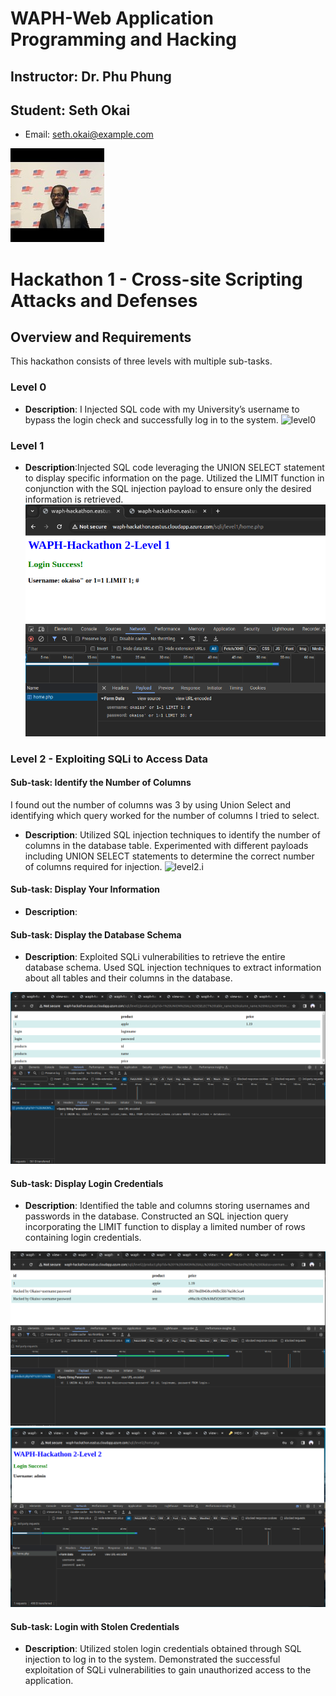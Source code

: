 # WAPH-Web Application Programming and Hacking
## Instructor: Dr. Phu Phung

## Student: Seth Okai

- Email: seth.okai@example.com
  
![Seth's Headshot](Images/headshot.jpg)

# Hackathon 1 - Cross-site Scripting Attacks and Defenses

## Overview and Requirements

This hackathon consists of three levels with multiple sub-tasks.

### Level 0
- **Description**: I  Injected SQL code with my University’s username to bypass the login check and successfully log in to the system.
![level0](Images/level0.png)

### Level 1
- **Description**:Injected SQL code leveraging the UNION SELECT statement to display specific information on the page. Utilized the LIMIT function in conjunction with the SQL injection payload to ensure only the desired information is retrieved.
  ![level01](Images/level1.png)

### Level 2 - Exploiting SQLi to Access Data

#### Sub-task: Identify the Number of Columns
I found out the number of columns was 3 by using Union Select and identifying which query worked for the number of columns I tried to select.


- **Description**: Utilized SQL injection techniques to identify the number of columns in the database table. Experimented with different payloads including UNION SELECT statements to determine the correct number of columns required for injection.
![level2.i](Images/Level2.ia.png)

#### Sub-task: Display Your Information

- **Description**: 

#### Sub-task: Display the Database Schema

- **Description**: Exploited SQLi vulnerabilities to retrieve the entire database schema. Used SQL injection techniques to extract information about all tables and their columns in the database.

![level2.III](Images/level2.III.png)


#### Sub-task: Display Login Credentials

- **Description**: Identified the table and columns storing usernames and passwords in the database. Constructed an SQL injection query incorporating the LIMIT function to display a limited number of rows containing login credentials.

![level2.iv](Images/level2.iv.png)
![level2.ivc](Images/level2.ivc.png)

#### Sub-task: Login with Stolen Credentials

- **Description**: Utilized stolen login credentials obtained through SQL injection to log in to the system. Demonstrated the successful exploitation of SQLi vulnerabilities to gain unauthorized access to the application.


